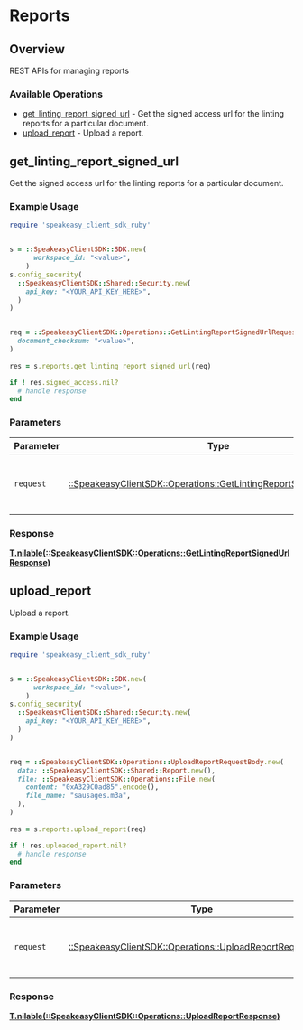 # Reports


## Overview

REST APIs for managing reports

### Available Operations

* [get_linting_report_signed_url](#get_linting_report_signed_url) - Get the signed access url for the linting reports for a particular document.
* [upload_report](#upload_report) - Upload a report.

## get_linting_report_signed_url

Get the signed access url for the linting reports for a particular document.

### Example Usage

```ruby
require 'speakeasy_client_sdk_ruby'


s = ::SpeakeasyClientSDK::SDK.new(
      workspace_id: "<value>",
    )
s.config_security(
  ::SpeakeasyClientSDK::Shared::Security.new(
    api_key: "<YOUR_API_KEY_HERE>",
  )
)


req = ::SpeakeasyClientSDK::Operations::GetLintingReportSignedUrlRequest.new(
  document_checksum: "<value>",
)
    
res = s.reports.get_linting_report_signed_url(req)

if ! res.signed_access.nil?
  # handle response
end

```

### Parameters

| Parameter                                                                                                                         | Type                                                                                                                              | Required                                                                                                                          | Description                                                                                                                       |
| --------------------------------------------------------------------------------------------------------------------------------- | --------------------------------------------------------------------------------------------------------------------------------- | --------------------------------------------------------------------------------------------------------------------------------- | --------------------------------------------------------------------------------------------------------------------------------- |
| `request`                                                                                                                         | [::SpeakeasyClientSDK::Operations::GetLintingReportSignedUrlRequest](../../models/operations/getlintingreportsignedurlrequest.md) | :heavy_check_mark:                                                                                                                | The request object to use for the request.                                                                                        |


### Response

**[T.nilable(::SpeakeasyClientSDK::Operations::GetLintingReportSignedUrlResponse)](../../models/operations/getlintingreportsignedurlresponse.md)**


## upload_report

Upload a report.

### Example Usage

```ruby
require 'speakeasy_client_sdk_ruby'


s = ::SpeakeasyClientSDK::SDK.new(
      workspace_id: "<value>",
    )
s.config_security(
  ::SpeakeasyClientSDK::Shared::Security.new(
    api_key: "<YOUR_API_KEY_HERE>",
  )
)


req = ::SpeakeasyClientSDK::Operations::UploadReportRequestBody.new(
  data: ::SpeakeasyClientSDK::Shared::Report.new(),
  file: ::SpeakeasyClientSDK::Operations::File.new(
    content: "0xA329C0ad85".encode(),
    file_name: "sausages.m3a",
  ),
)
    
res = s.reports.upload_report(req)

if ! res.uploaded_report.nil?
  # handle response
end

```

### Parameters

| Parameter                                                                                                       | Type                                                                                                            | Required                                                                                                        | Description                                                                                                     |
| --------------------------------------------------------------------------------------------------------------- | --------------------------------------------------------------------------------------------------------------- | --------------------------------------------------------------------------------------------------------------- | --------------------------------------------------------------------------------------------------------------- |
| `request`                                                                                                       | [::SpeakeasyClientSDK::Operations::UploadReportRequestBody](../../models/operations/uploadreportrequestbody.md) | :heavy_check_mark:                                                                                              | The request object to use for the request.                                                                      |


### Response

**[T.nilable(::SpeakeasyClientSDK::Operations::UploadReportResponse)](../../models/operations/uploadreportresponse.md)**

